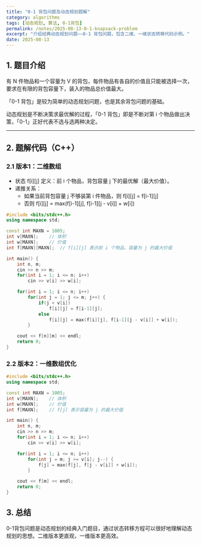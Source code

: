 ```yaml
---
title: "0-1 背包问题及动态规划题解"
category: algorithms
tags: [动态规划, 算法, 0-1背包]
permalink: /notes/2025-08-13-0-1-knapsack-problem
excerpt: "介绍经典动态规划问题——0-1 背包问题，包含二维、一维状态转移代码示例。"
date: 2025-08-13
---
```


## 1. 题目介绍

有 N 件物品和一个容量为 V 的背包，每件物品有各自的价值且只能被选择一次，要求在有限的背包容量下，装入的物品总价值最大。

「0-1 背包」是较为简单的动态规划问题，也是其余背包问题的基础。

动态规划是不断决策求最优解的过程，「0-1 背包」即是不断对第 i 个物品做出决策，「0-1」正好代表不选与选两种决定。

---

## 2. 题解代码（C++）

### 2.1 版本1：二维数组

- 状态 f[i][j] 定义：前 i 个物品，背包容量 j 下的最优解（最大价值）。
- 递推关系：
  - 如果当前背包容量 j 不够装第 i 件物品，则 f[i][j] = f[i-1][j]
  - 否则 f[i][j] = max(f[i-1][j], f[i-1][j - v[i]] + w[i])

```cpp
#include <bits/stdc++.h>
using namespace std;

const int MAXN = 1005;
int v[MAXN];    // 体积
int w[MAXN];    // 价值
int f[MAXN][MAXN];  // f[i][j] 表示前 i 个物品，容量为 j 的最大价值

int main() {
    int n, m;
    cin >> n >> m;
    for(int i = 1; i <= n; i++)
        cin >> v[i] >> w[i];

    for(int i = 1; i <= n; i++)
        for(int j = 1; j <= m; j++) {
            if(j < v[i])
                f[i][j] = f[i-1][j];
            else
                f[i][j] = max(f[i][j], f[i-1][j - v[i]] + w[i]);
        }

    cout << f[n][m] << endl;
    return 0;
}
```

### 2.2 版本2：一维数组优化

```cpp
#include <bits/stdc++.h>
using namespace std;

const int MAXN = 1005;
int v[MAXN];    // 体积
int w[MAXN];    // 价值
int f[MAXN];    // f[j] 表示容量为 j 的最大价值

int main() {
    int n, m;
    cin >> n >> m;
    for(int i = 1; i <= n; i++)
        cin >> v[i] >> w[i];

    for(int i = 1; i <= n; i++)
        for(int j = m; j >= v[i]; j--) {
            f[j] = max(f[j], f[j - v[i]] + w[i]);
        }

    cout << f[m] << endl;
    return 0;
}
```

## 3. 总结

0-1背包问题是动态规划的经典入门题目，通过状态转移方程可以很好地理解动态规划的思想。二维版本更直观，一维版本更高效。
